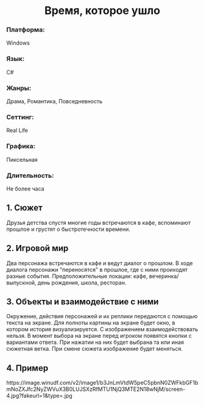 <h1 align="center">Время, которое ушло</h1>
<h3>Платформа:</h3> Windows
<h3>Язык:</h3> C#
<h3>Жанры:</h3> Драма, Романтика, Повседневность 
<h3>Сеттинг:</h3> Real Life
<h3>Графика:</h3> Пиксельная
<h3>Длительность:</h3> Не более часа 
<h2>1. Сюжет</h2>
Друзья детства спустя многие годы встречаются в кафе, вспоминают прошлое и грустят о быстротечности времени.
<h2>2. Игровой мир</h2>
Два персонажа встречаются в кафе и ведут диалог о прошлом. В ходе диалога персонажи "переносятся" в прошлое, где с ними проиходят разные события. 
Предположительные локации: кафе, вечеринка/выпускной, день рождения, школа, ресторан.
<h2>3. Объекты и взаимодействие с ними</h2>
Окружение, действия персонажей и их реплики передаются с помощью текста на экране. Для полноты картины на экране будет окно, в котором история визуализируется. С изображением взаимодействовать нельзя. В момент выбора на экране перед игроком появятся кнопки с вариантами ответа. При нажатии на них будет выбрана та или иная сюжетная ветка. При смене сюжета изображение будет меняться.
<h2>4. Пример</h2>
https://image.winudf.com/v2/image1/b3JnLmVtdW5peC5pbnN0ZWFkbGF1bmNoZXJfc2NyZWVuX3B0LUJSXzRfMTU1NjQ3MTE2N18wNjM/screen-4.jpg?fakeurl=1&type=.jpg
